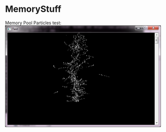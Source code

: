 MemoryStuff
===========
Memory Pool Particles test:
![Alt text](/ReadMe/pic.png?raw=true "Optional Title")
